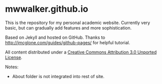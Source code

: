 # mwwalker.github.io
This is the repository for my personal academic website. Currently very basic, but can gradually add features and more sophistication.

Based on Jekyll and hosted on GitHub. Thanks to http://jmcglone.com/guides/github-pages/ for helpful tutorial.

All content distributed under a <a href="https://creativecommons.org/licenses/by/3.0/deed.en_US">Creative Commons Attribution 3.0 Unported License</a>.

Notes:
<ul>
  <li> About folder is not integrated into rest of site. 
</ul>

